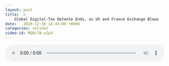 ```yaml
---
layout: post
title:  >
    Global Digital-Tax Detente Ends, as US and France Exchange Blows
date:   2020-12-30 14:43:00 +0000
categories: solidot
video-id: MQQrlN-yZp4
---
```


<audio src="/assets/96d0dac88d3c4618ffc79652db37c0ef.mp3" style="width: 100%;" controls></audio>

